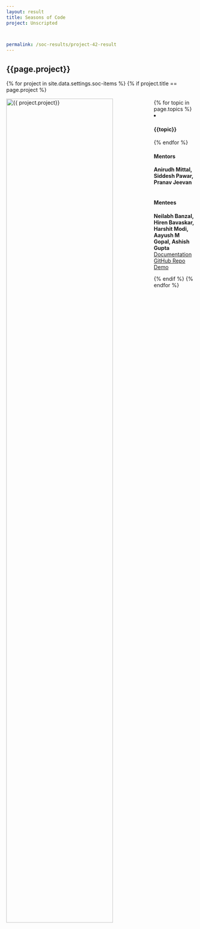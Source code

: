 ```yaml
---
layout: result
title: Seasons of Code
project: Unscripted


    
permalink: /soc-results/project-42-result
---
```


<h2 class="display1 m-3 p-3 text-center customcol">{{page.project}}</h2>
{% for project in site.data.settings.soc-items %}
{% if project.title == page.project %}

<div>
    <img src="{{ site.baseurl }}/{{ project.image }}"  width = "75%" height="auto"  alt="{{ project.project}}" class="border rounded" style = "float: left; margin-top: 3%; margin-right: 3%">
</div>


<div class="mentor-mentee-section">
    <br>
        {% for topic in page.topics %}
        <li><h4 class="text-primary text-center">{{topic}}</h4></li>
        {% endfor %}
    <br>
    <h4 class="mentor-title" style="display: block; fontWeight: 800">Mentors</h4>   
    <h4 class="mentors" style="display: inline;">Anirudh Mittal, Siddesh Pawar, Pranav Jeevan</h4>    
    <br>  <br>
    <h4 class="mentor-title" style="display: block;">Mentees</h4> 
    <h4 class="mentors" style="display: inline;">Neilabh Banzal, Hiren Bavaskar, Harshit Modi, Aayush M Gopal, Ashish Gupta</h4>
    </div>

<div class = "button-holder">
    <div class="button-res"><a href="https://docs.google.com/document/d/1MBdRzZEemJzRm6C01b96XsvpIL9YhqOl/edit" role="button">Documentation</a></div>
    <div class="button-res"><a href="https://github.com/ayushgopal/Unscripted_Personal" role="button">GitHub Repo</a></div>
    <div class="button-res"><a href="https://colab.research.google.com/drive/1y57cThbylx13lHpznOp4f6dz3P7kCl73" role="button">Demo</a></div>
</div>

{% endif %}
{% endfor %}
